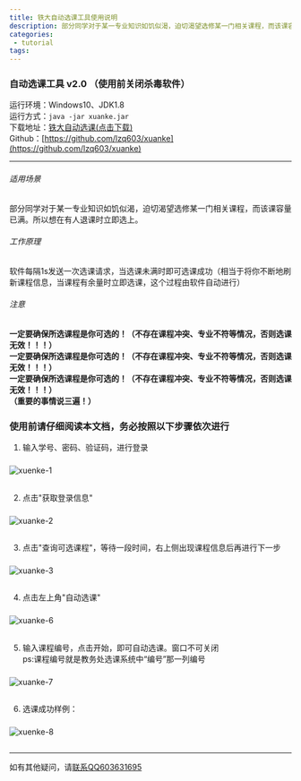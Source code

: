 ```yaml
---
title: 铁大自动选课工具使用说明
description: 部分同学对于某一专业知识如饥似渴，迫切渴望选修某一门相关课程，而该课容量已满。所以想在有人退课时立即选上。
categories:
 - tutorial
tags:
---
```


### 自动选课工具 v2.0  （使用前关闭杀毒软件）

运行环境：Windows10、JDK1.8  
运行方式：`java -jar xuanke.jar`  
下载地址：[铁大自动选课(点击下载)](http://www.tunan.work:8090/upload/2019/7/xuanke-96bb90fc6d4e41108b8c8598fdb34249.jar)   
Github：[https://github.com/lzq603/xuanke](https://github.com/lzq603/xuanke)

---
###### 适用场景
部分同学对于某一专业知识如饥似渴，迫切渴望选修某一门相关课程，而该课容量已满。所以想在有人退课时立即选上。
###### 工作原理
软件每隔1s发送一次选课请求，当选课未满时即可选课成功（相当于将你不断地刷新课程信息，当课程有余量时立即选课，这个过程由软件自动进行）
###### 注意
**一定要确保所选课程是你可选的！（不存在课程冲突、专业不符等情况，否则选课无效！！！）**  
**一定要确保所选课程是你可选的！（不存在课程冲突、专业不符等情况，否则选课无效！！！）**  
**一定要确保所选课程是你可选的！（不存在课程冲突、专业不符等情况，否则选课无效！！！）**  
**（重要的事情说三遍！）**  

### 使用前请仔细阅读本文档，务必按照以下步骤依次进行

1. 输入学号、密码、验证码，进行登录  
###
![xuenke-1](http://www.tunan.work:8090/upload/2019/7/1-44312b8a16c44920a2ec0d9b0c4e0d8b.png)
##
2. 点击"获取登录信息"  
###
![xuanke-2](http://www.tunan.work:8090/upload/2019/7/2-821ad2e8cbff454a98dd06b6e59922f4.png)
##
3. 点击"查询可选课程"，等待一段时间，右上侧出现课程信息后再进行下一步
###
![xuanke-3](http://www.tunan.work:8090/upload/2019/7/3-3dbb1f06e28f4f5f814ec9a1e95a8e22.png)
##
4. 点击左上角"自动选课"  
###
![xuanke-6](http://www.tunan.work:8090/upload/2019/7/6-d4ab04c73a2c4c8b918a1598f567bd2d.png)
##
5. 输入课程编号，点击开始，即可自动选课。窗口不可关闭  
ps:课程编号就是教务处选课系统中“编号”那一列编号
###
![xuanke-7](http://www.tunan.work:8090/upload/2019/7/7-f1ca7bea92fe4659838c5da31ecf2b20.png)
##
6. 选课成功样例：  
###
![xuenke-8](http://www.tunan.work:8090/upload/2019/7/8-9d9e4e264f574a0e896c2b8fec4379b2.png)
##
---
如有其他疑问，请[联系QQ603631695](http://wpa.qq.com/msgrd?v=3&uin=603631695&site=qq&menu=yes)  

